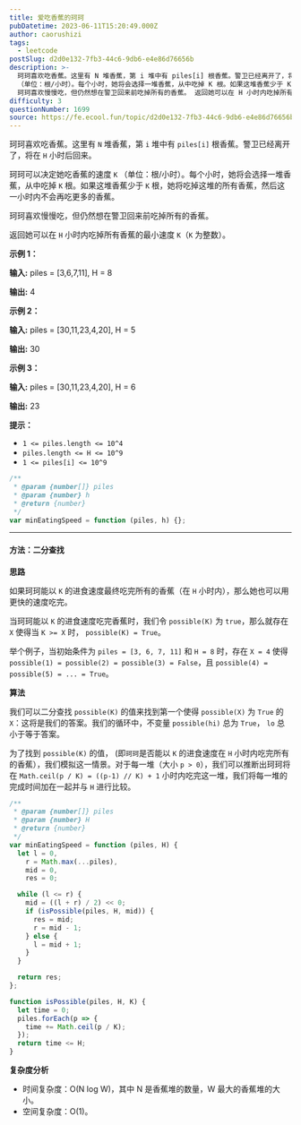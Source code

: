 ```yaml
---
title: 爱吃香蕉的珂珂
pubDatetime: 2023-06-11T15:20:49.000Z
author: caorushizi
tags:
  - leetcode
postSlug: d2d0e132-7fb3-44c6-9db6-e4e86d76656b
description: >-
  珂珂喜欢吃香蕉。这里有 N 堆香蕉，第 i 堆中有 piles[i] 根香蕉。警卫已经离开了，将在 H 小时后回来。 珂珂可以决定她吃香蕉的速度 K
  （单位：根/小时）。每个小时，她将会选择一堆香蕉，从中吃掉 K 根。如果这堆香蕉少于 K 根，她将吃掉这堆的所有香蕉，然后这一小时内不会再吃更多的香蕉。
  珂珂喜欢慢慢吃，但仍然想在警卫回来前吃掉所有的香蕉。 返回她可以在 H 小时内吃掉所有香蕉的最小
difficulty: 3
questionNumber: 1699
source: https://fe.ecool.fun/topic/d2d0e132-7fb3-44c6-9db6-e4e86d76656b
---
```


珂珂喜欢吃香蕉。这里有 `N` 堆香蕉，第 `i` 堆中有 `piles[i]` 根香蕉。警卫已经离开了，将在 `H` 小时后回来。

珂珂可以决定她吃香蕉的速度 `K` （单位：根/小时）。每个小时，她将会选择一堆香蕉，从中吃掉 `K` 根。如果这堆香蕉少于 `K` 根，她将吃掉这堆的所有香蕉，然后这一小时内不会再吃更多的香蕉。

珂珂喜欢慢慢吃，但仍然想在警卫回来前吃掉所有的香蕉。

返回她可以在 `H` 小时内吃掉所有香蕉的最小速度 `K`（`K` 为整数）。

**示例 1：**

**输入:** piles = [3,6,7,11], H = 8

**输出:** 4

**示例 2：**

**输入:** piles = [30,11,23,4,20], H = 5

**输出:** 30

**示例 3：**

**输入:** piles = [30,11,23,4,20], H = 6

**输出:** 23

**提示：**

- `1 <= piles.length <= 10^4`
- `piles.length <= H <= 10^9`
- `1 <= piles[i] <= 10^9`

```js
/**
 * @param {number[]} piles
 * @param {number} h
 * @return {number}
 */
var minEatingSpeed = function (piles, h) {};
```

---

#### 方法：二分查找

**思路**

如果珂珂能以 `K` 的进食速度最终吃完所有的香蕉（在 `H` 小时内），那么她也可以用更快的速度吃完。

当珂珂能以 `K` 的进食速度吃完香蕉时，我们令 `possible(K)` 为 `true`，那么就存在 `X` 使得当 `K >= X` 时， `possible(K) = True`。

举个例子，当初始条件为 `piles = [3, 6, 7, 11]` 和 `H = 8` 时，存在 `X = 4` 使得 `possible(1) = possible(2) = possible(3) = False`，且 `possible(4) = possible(5) = ... = True`。

**算法**

我们可以二分查找 `possible(K)` 的值来找到第一个使得 `possible(X)` 为 `True` 的 `X`：这将是我们的答案。我们的循环中，不变量 `possible(hi)` 总为 `True`， `lo` 总小于等于答案。

为了找到 `possible(K)` 的值， (即`珂珂`是否能以 `K` 的进食速度在 `H` 小时内吃完所有的香蕉），我们模拟这一情景。对于每一堆（大小 `p > 0`），我们可以推断出珂珂将在 `Math.ceil(p / K) = ((p-1) // K) + 1` 小时内吃完这一堆，我们将每一堆的完成时间加在一起并与 `H` 进行比较。

```js
/**
 * @param {number[]} piles
 * @param {number} H
 * @return {number}
 */
var minEatingSpeed = function (piles, H) {
  let l = 0,
    r = Math.max(...piles),
    mid = 0,
    res = 0;

  while (l <= r) {
    mid = ((l + r) / 2) << 0;
    if (isPossible(piles, H, mid)) {
      res = mid;
      r = mid - 1;
    } else {
      l = mid + 1;
    }
  }

  return res;
};

function isPossible(piles, H, K) {
  let time = 0;
  piles.forEach(p => {
    time += Math.ceil(p / K);
  });
  return time <= H;
}
```

**复杂度分析**

- 时间复杂度：O(N log W)，其中 N 是香蕉堆的数量，W 最大的香蕉堆的大小。
- 空间复杂度：O(1)。
